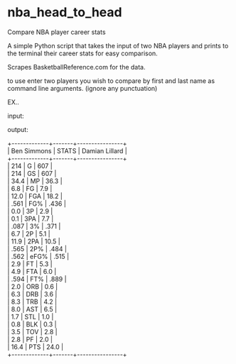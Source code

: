 # nba_head_to_head
Compare NBA player career stats

A simple Python script that takes the input of two NBA players and prints to the terminal their career stats for easy comparison.

Scrapes BasketballReference.com for the data.

to use enter two players you wish to compare by first and last name as command line arguments. (ignore any punctuation)

EX..

input: 

<Python app.py Ben Simmons Damian Lillard>

output:

+-------------+-------+----------------+  
| Ben Simmons | STATS | Damian Lillard |  
+-------------+-------+----------------+  
|     214     |   G   |      607       |  
|     214     |   GS  |      607       |  
|     34.4    |   MP  |      36.3      |  
|     6.8     |   FG  |      7.9       |  
|     12.0    |  FGA  |      18.2      |  
|     .561    |  FG%  |      .436      |  
|     0.0     |   3P  |      2.9       |  
|     0.1     |  3PA  |      7.7       |  
|     .087    |   3%  |      .371      |  
|     6.7     |   2P  |      5.1       |  
|     11.9    |  2PA  |      10.5      |  
|     .565    |  2P%  |      .484      |  
|     .562    |  eFG% |      .515      |  
|     2.9     |   FT  |      5.3       |  
|     4.9     |  FTA  |      6.0       |  
|     .594    |  FT%  |      .889      |  
|     2.0     |  ORB  |      0.6       |  
|     6.3     |  DRB  |      3.6       |  
|     8.3     |  TRB  |      4.2       |  
|     8.0     |  AST  |      6.5       |  
|     1.7     |  STL  |      1.0       |  
|     0.8     |  BLK  |      0.3       |  
|     3.5     |  TOV  |      2.8       |  
|     2.8     |   PF  |      2.0       |  
|     16.4    |  PTS  |      24.0      |  
+-------------+-------+----------------+  



